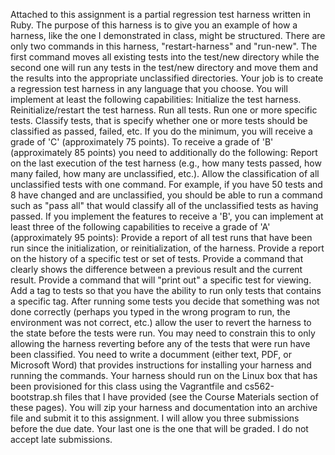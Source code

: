 Attached to this assignment is a partial regression test harness written in Ruby. The purpose of this harness is to give you an example of how a harness, like the one I demonstrated in class, might be structured. There are only two commands in this harness, "restart-harness" and "run-new". The first command moves all existing tests into the test/new directory while the second one will run any tests in the test/new directory and move them and the results into the appropriate unclassified directories.
Your job is to create a regression test harness in any language that you choose. You will implement at least the following capabilities:
Initialize the test harness.
Reinitialize/restart the test harness.
Run all tests.
Run one or more specific tests.
Classify tests, that is specify whether one or more tests should be classified as passed, failed, etc.
If you do the minimum, you will receive a grade of 'C' (approximately 75 points). To receive a grade of 'B' (approximately 85 points) you need to additionally do the following:
Report on the last execution of the test harness (e.g., how many tests passed, how many failed, how many are unclassified, etc.).
Allow the classification of all unclassified tests with one command. For example, if you have 50 tests and 8 have changed and are unclassified, you should be able to run a command such as "pass all" that would classify all of the unclassified tests as having passed.
If you implement the features to receive a 'B', you can implement at least three of the following capabilities to receive a grade of 'A' (approximately 95 points):
Provide a report of all test runs that have been run since the initialization, or reinitialization, of the harness.
Provide a report on the history of a specific test or set of tests.
Provide a command that clearly shows the difference between a previous result and the current result.
Provide a command that will "print out" a specific test for viewing.
Add a tag to tests so that you have the ability to run only tests that contains a specific tag.
After running some tests you decide that something was not done correctly (perhaps you typed in the wrong program to run, the environment was not correct, etc.) allow the user to revert the harness to the state before the tests were run. You may need to constrain this to only allowing the harness reverting before any of the tests that were run have been classified.
You need to write a documment (either text, PDF, or Microsoft Word) that provides instructions for installing your harness and running the commands. Your harness should run on the Linux box that has been provisioned for this class using the Vagrantfile and cs562-bootstrap.sh files that I have provided (see the Course Materials section of these pages). 
You will zip your harness and documentation into an archive file and submit it to this assignment. I will allow you three submissions before the due date. Your last one is the one that will be graded. I do not accept late submissions.
